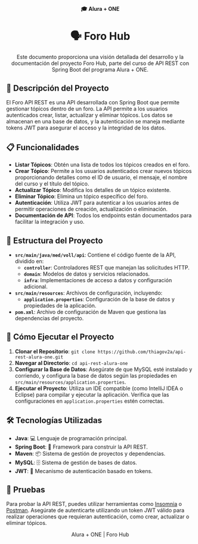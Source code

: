 <h4 align="center">
  🎓 Alura + ONE
</h4>

<h1 align="center">
  🗣️ Foro Hub
</h1>

<p align="center">
  Este documento proporciona una visión detallada del desarrollo y la documentación del proyecto Foro Hub, parte del curso de API REST con Spring Boot del programa Alura + ONE.
</p>

## 📝 Descripción del Proyecto

El Foro API REST es una API desarrollada con Spring Boot que permite gestionar tópicos dentro de un foro. La API permite a los usuarios autenticados crear, listar, actualizar y eliminar tópicos. Los datos se almacenan en una base de datos, y la autenticación se maneja mediante tokens JWT para asegurar el acceso y la integridad de los datos.

## 📋 Funcionalidades

- **Listar Tópicos**: Obtén una lista de todos los tópicos creados en el foro.
- **Crear Tópico**: Permite a los usuarios autenticados crear nuevos tópicos proporcionando detalles como el ID de usuario, el mensaje, el nombre del curso y el título del tópico.
- **Actualizar Tópico**: Modifica los detalles de un tópico existente.
- **Eliminar Tópico**: Elimina un tópico específico del foro.
- **Autenticación**: Utiliza JWT para autenticar a los usuarios antes de permitir operaciones de creación, actualización o eliminación.
- **Documentación de API**: Todos los endpoints están documentados para facilitar la integración y uso.

## 📁 Estructura del Proyecto

- **`src/main/java/med/voll/api`**: Contiene el código fuente de la API, dividido en:
  - **`controller`**: Controladores REST que manejan las solicitudes HTTP.
  - **`domain`**: Modelos de datos y servicios relacionados.
  - **`infra`**: Implementaciones de acceso a datos y configuración adicional.
- **`src/main/resources`**: Archivos de configuración, incluyendo:
  - **`application.properties`**: Configuración de la base de datos y propiedades de la aplicación.
- **`pom.xml`**: Archivo de configuración de Maven que gestiona las dependencias del proyecto.

## 🚀 Cómo Ejecutar el Proyecto

1. **Clonar el Repositorio**: `git clone https://github.com/thiagov2a/api-rest-alura-one.git`
2. **Navegar al Directorio**: `cd api-rest-alura-one`
3. **Configurar la Base de Datos**: Asegúrate de que MySQL esté instalado y corriendo, y configura la base de datos según las propiedades en `src/main/resources/application.properties`.
4. **Ejecutar el Proyecto**: Utiliza un IDE compatible (como IntelliJ IDEA o Eclipse) para compilar y ejecutar la aplicación. Verifica que las configuraciones en `application.properties` estén correctas.

## 🛠 Tecnologías Utilizadas

- **Java**: 💻 Lenguaje de programación principal.
- **Spring Boot**: 🚀 Framework para construir la API REST.
- **Maven**: 📦 Sistema de gestión de proyectos y dependencias.
- **MySQL**: 🗄️ Sistema de gestión de bases de datos.
- **JWT**: 🔐 Mecanismo de autenticación basado en tokens.

## 🔧 Pruebas

Para probar la API REST, puedes utilizar herramientas como [Insomnia](https://insomnia.rest) o [Postman](https://www.postman.com). Asegúrate de autenticarte utilizando un token JWT válido para realizar operaciones que requieran autenticación, como crear, actualizar o eliminar tópicos.

<p align="center">
  Alura + ONE | Foro Hub
</p>
